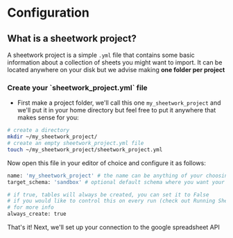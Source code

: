 # Configuration

## What is a sheetwork project?

A sheetwork project is a simple `.yml` file that contains some basic information about a collection of sheets you might want to import. It can be located anywhere on your disk but we advise making **one folder per project**

### Create your \`sheetwork\_project.yml\` file

* First make a project folder, we'll call this one `my_sheetwork_project` and we'll put it in your home directory but feel free to put it anywhere that makes sense for you:

```bash
# create a directory
mkdir ~/my_sheetwork_project/
# create an empty sheetwork_project.yml file
touch ~/my_sheetwork_project/sheetwork_project.yml
```

Now open this file in your editor of choice and configure it as follows:

```bash
name: 'my_sheetwork_project' # the name can be anything of your choosing
target_schema: 'sandbox' # optional default schema where you want your sheets to land

# if true, tables will always be created, you can set it to False
# if you would like to control this on every run (check out Running Sheetwork 
# for more info
always_create: true 
```

That's it! Next, we'll set up your connection to the google spreadsheet API

